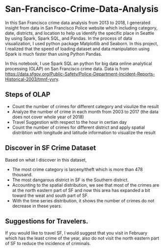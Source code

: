 # San-Francisco-Crime-Data-Analysis

In this San Francisco crime data analysis from 2013 to 2018, I generated insight from data in San Francisco Police website which including category, date, districts, and location to help us identify the specific place in Seattle by using Spark, Spark SQL, and Pandas. In the process of data visualization, I used python package Matplotlib and Seaborn. In this project, I realized that the speed of loading dataset and data manipulation using Spark is much faster than using Python Pandas.  

In this notebook, I use Spark SQL an python for big data online analytical processing (OLAP) on San Francisco crime data. Data is from https://data.sfgov.org/Public-Safety/Police-Department-Incident-Reports-Historical-2003/tmnf-yvry.  

## Steps of OLAP
- Count the number of crimes for different category and visulize the result
- Analyze the number of crime in each month from 2003 to 2017 (the data does not cover whole year of 2018)
- Travel Suggestion with respect to the hour in certian day
- Count the number of crimes for different district and apply spatial distribtion with longitude and latitude information to visualize the result

## Discover in SF Crime Dataset

Based on what I discover in this dataset, 
- The most crime category is larceny/theft which is more than 478 thousand.  
- The most dangarous district in SF is the Southern district.   
- Accounting to the spatial distribution, we see that most of the crimes are at the north eastern part of SF and now this area has expanded a bit toward the weat and south part of SF.  
- With the time series distribution, it shows the number of crimes do not decrease in these years. 

## Suggestions for Travelers. 
If you would like to travel SF, I would suggest that you visit in February which has the least crime of the year, also do not visit the north eastern part of SF to reduce the incidence of criminals.   
